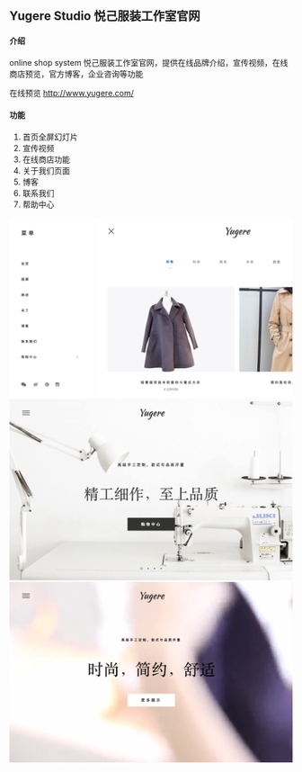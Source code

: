 ## Yugere Studio 悦己服装工作室官网

#### 介绍

online shop system
悦己服装工作室官网，提供在线品牌介绍，宣传视频，在线商店预览，官方博客，企业咨询等功能

在线预览 http://www.yugere.com/

#### 功能

1. 首页全屏幻灯片
2. 宣传视频
3. 在线商店功能
4. 关于我们页面
5. 博客
6. 联系我们
7. 帮助中心

![Image text](https://raw.githubusercontent.com/fantingsheng/Yugere/master/images/Preview/preview1.png)
![Image text](https://raw.githubusercontent.com/fantingsheng/Yugere/master/images/Preview/preview2.png)
![Image text](https://raw.githubusercontent.com/fantingsheng/Yugere/master/images/Preview/preview3.png)


